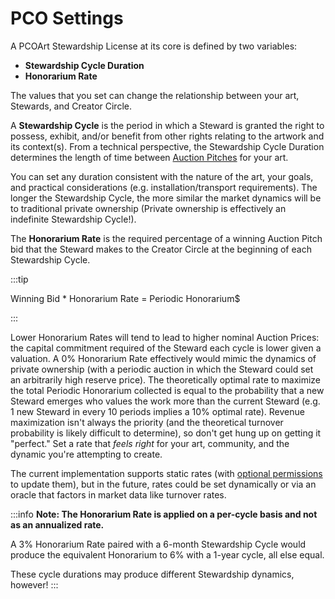 # PCO Settings

A PCOArt Stewardship License at its core is defined by two variables:

- **Stewardship Cycle Duration**
- **Honorarium Rate**

The values that you set can change the relationship between your art, Stewards, and Creator Circle.

A **Stewardship Cycle** is the period in which a Steward is granted the right to possess, exhibit, and/or benefit from other rights relating to the artwork and its context(s). From a technical perspective, the Stewardship Cycle Duration determines the length of time between [Auction Pitches](auction-pitches) for your art.

You can set any duration consistent with the nature of the art, your goals, and practical considerations (e.g. installation/transport requirements). The longer the Stewardship Cycle, the more similar the market dynamics will be to traditional private ownership (Private ownership is effectively an indefinite Stewardship Cycle!).

The **Honorarium Rate** is the required percentage of a winning Auction Pitch bid that the Steward makes to the Creator Circle at the beginning of each Stewardship Cycle.&#x20;

:::tip

Winning  Bid  * Honorarium Rate = Periodic Honorarium$

:::

Lower Honorarium Rates will tend to lead to higher nominal Auction Prices: the capital commitment required of the Steward each cycle is lower given a valuation. A 0% Honorarium Rate effectively would mimic the dynamics of private ownership (with a periodic auction in which the Steward could set an arbitrarily high reserve price). The theoretically optimal rate to maximize the total Periodic Honorarium collected is equal to the probability that a new Steward emerges who values the work more than the current Steward (e.g. 1 new Steward in every 10 periods implies a 10% optimal rate). Revenue maximization isn't always the priority (and the theoretical turnover probability is likely difficult to determine), so don't get hung up on getting it "perfect." Set a rate that *feels right* for your art, community, and the dynamic you're attempting to create. 

The current implementation supports static rates (with [optional permissions](admin-permissions) to update them), but in the future, rates could be set dynamically or via an oracle that factors in market data like turnover rates.&#x20;

:::info
**Note: The Honorarium Rate is applied on a per-cycle basis and not as an annualized rate.**

A 3% Honorarium Rate paired with a 6-month Stewardship Cycle would produce the equivalent Honorarium to 6% with a 1-year cycle, all else equal.

These cycle durations may produce different Stewardship dynamics, however! &#x20;
:::
